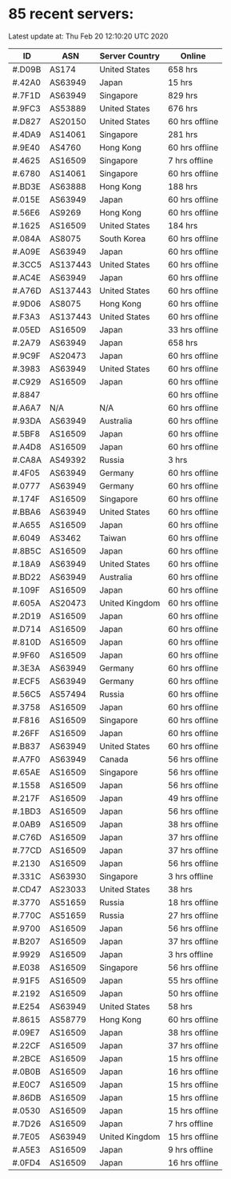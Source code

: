 # 85 recent servers:

Latest update at: Thu Feb 20 12:10:20 UTC 2020

| ID | ASN | Server Country | Online |
| -- | --- | -------------- | ------ |
| #.D09B | AS174 | United States | 658 hrs |
| #.42A0 | AS63949 | Japan | 15 hrs |
| #.7F1D | AS63949 | Singapore | 829 hrs |
| #.9FC3 | AS53889 | United States | 676 hrs |
| #.D827 | AS20150 | United States | 60 hrs offline |
| #.4DA9 | AS14061 | Singapore | 281 hrs |
| #.9E40 | AS4760 | Hong Kong | 60 hrs offline |
| #.4625 | AS16509 | Singapore | 7 hrs offline |
| #.6780 | AS14061 | Singapore | 60 hrs offline |
| #.BD3E | AS63888 | Hong Kong | 188 hrs |
| #.015E | AS63949 | Japan | 60 hrs offline |
| #.56E6 | AS9269 | Hong Kong | 60 hrs offline |
| #.1625 | AS16509 | United States | 184 hrs |
| #.084A | AS8075 | South Korea | 60 hrs offline |
| #.A09E | AS63949 | Japan | 60 hrs offline |
| #.3CC5 | AS137443 | United States | 60 hrs offline |
| #.AC4E | AS63949 | Japan | 60 hrs offline |
| #.A76D | AS137443 | United States | 60 hrs offline |
| #.9D06 | AS8075 | Hong Kong | 60 hrs offline |
| #.F3A3 | AS137443 | United States | 60 hrs offline |
| #.05ED | AS16509 | Japan | 33 hrs offline |
| #.2A79 | AS63949 | Japan | 658 hrs |
| #.9C9F | AS20473 | Japan | 60 hrs offline |
| #.3983 | AS63949 | United States | 60 hrs offline |
| #.C929 | AS16509 | Japan | 60 hrs offline |
| #.8847 |  |  | 60 hrs offline |
| #.A6A7 | N/A | N/A | 60 hrs offline |
| #.93DA | AS63949 | Australia | 60 hrs offline |
| #.5BF8 | AS16509 | Japan | 60 hrs offline |
| #.A4D8 | AS16509 | Japan | 60 hrs offline |
| #.CA8A | AS49392 | Russia | 3 hrs |
| #.4F05 | AS63949 | Germany | 60 hrs offline |
| #.0777 | AS63949 | Germany | 60 hrs offline |
| #.174F | AS16509 | Singapore | 60 hrs offline |
| #.BBA6 | AS63949 | United States | 60 hrs offline |
| #.A655 | AS16509 | Japan | 60 hrs offline |
| #.6049 | AS3462 | Taiwan | 60 hrs offline |
| #.8B5C | AS16509 | Japan | 60 hrs offline |
| #.18A9 | AS63949 | United States | 60 hrs offline |
| #.BD22 | AS63949 | Australia | 60 hrs offline |
| #.109F | AS16509 | Japan | 60 hrs offline |
| #.605A | AS20473 | United Kingdom | 60 hrs offline |
| #.2D19 | AS16509 | Japan | 60 hrs offline |
| #.D714 | AS16509 | Japan | 60 hrs offline |
| #.810D | AS16509 | Japan | 60 hrs offline |
| #.9F60 | AS16509 | Japan | 60 hrs offline |
| #.3E3A | AS63949 | Germany | 60 hrs offline |
| #.ECF5 | AS63949 | Germany | 60 hrs offline |
| #.56C5 | AS57494 | Russia | 60 hrs offline |
| #.3758 | AS16509 | Japan | 60 hrs offline |
| #.F816 | AS16509 | Singapore | 60 hrs offline |
| #.26FF | AS16509 | Japan | 60 hrs offline |
| #.B837 | AS63949 | United States | 60 hrs offline |
| #.A7F0 | AS63949 | Canada | 56 hrs offline |
| #.65AE | AS16509 | Singapore | 56 hrs offline |
| #.1558 | AS16509 | Japan | 56 hrs offline |
| #.217F | AS16509 | Japan | 49 hrs offline |
| #.1BD3 | AS16509 | Japan | 56 hrs offline |
| #.0AB9 | AS16509 | Japan | 38 hrs offline |
| #.C76D | AS16509 | Japan | 37 hrs offline |
| #.77CD | AS16509 | Japan | 37 hrs offline |
| #.2130 | AS16509 | Japan | 56 hrs offline |
| #.331C | AS63930 | Singapore | 3 hrs offline |
| #.CD47 | AS23033 | United States | 38 hrs |
| #.3770 | AS51659 | Russia | 18 hrs offline |
| #.770C | AS51659 | Russia | 27 hrs offline |
| #.9700 | AS16509 | Japan | 56 hrs offline |
| #.B207 | AS16509 | Japan | 37 hrs offline |
| #.9929 | AS16509 | Japan | 3 hrs offline |
| #.E038 | AS16509 | Singapore | 56 hrs offline |
| #.91F5 | AS16509 | Japan | 55 hrs offline |
| #.2192 | AS16509 | Japan | 50 hrs offline |
| #.E254 | AS63949 | United States | 58 hrs |
| #.8615 | AS58779 | Hong Kong | 60 hrs offline |
| #.09E7 | AS16509 | Japan | 38 hrs offline |
| #.22CF | AS16509 | Japan | 37 hrs offline |
| #.2BCE | AS16509 | Japan | 15 hrs offline |
| #.0B0B | AS16509 | Japan | 16 hrs offline |
| #.E0C7 | AS16509 | Japan | 15 hrs offline |
| #.86DB | AS16509 | Japan | 15 hrs offline |
| #.0530 | AS16509 | Japan | 15 hrs offline |
| #.7D26 | AS16509 | Japan | 7 hrs offline |
| #.7E05 | AS63949 | United Kingdom | 15 hrs offline |
| #.A5E3 | AS16509 | Japan | 9 hrs offline |
| #.0FD4 | AS16509 | Japan | 16 hrs offline |

